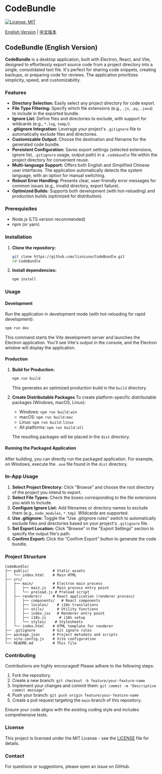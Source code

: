# CodeBundle

[![License: MIT](https://img.shields.io/badge/License-MIT-blue.svg)](https://opensource.org/licenses/MIT)

[English Version](#codebundle) | [中文版本](/README-zh.md)

<a name="codebundle"></a>

## CodeBundle (English Version)

**CodeBundle** is a desktop application, built with Electron, React, and Vite, designed to effortlessly export source code from a project directory into a single, consolidated text file. It's perfect for sharing code snippets, creating backups, or preparing code for reviews. The application prioritizes simplicity, speed, and customizability.

### Features

*   **Directory Selection:** Easily select any project directory for code export.
*   **File Type Filtering:** Specify which file extensions (e.g., `.js`, `.py`, `.java`) to include in the exported bundle.
*   **Ignore List:** Define files and directories to exclude, with support for wildcards (e.g., `*.log`, `temp/`).
*   **.gitignore Integration:**  Leverage your project's `.gitignore` file to automatically exclude files and directories.
*   **Customizable Output:** Choose the destination and filename for the generated code bundle.
*   **Persistent Configuration:** Saves export settings (selected extensions, ignore list, `.gitignore` usage, output path) in a `.codebundle` file within the project directory for convenient reuse.
*   **Multi-language Support:** Offers both English and Simplified Chinese user interfaces.  The application automatically detects the system language, with an option for manual switching.
*   **Robust Error Handling:** Presents clear, user-friendly error messages for common issues (e.g., invalid directory, export failure).
*   **Optimized Builds:** Supports both development (with hot-reloading) and production builds (optimized for distribution).

### Prerequisites

*   Node.js (LTS version recommended)
*   npm (or yarn)

### Installation

1.  **Clone the repository:**

    ```bash
    git clone https://github.com/lisniuse/CodeBundle.git
    cd CodeBundle
    ```

2.  **Install dependencies:**

    ```bash
    npm install
    ```

### Usage

#### Development

Run the application in development mode (with hot-reloading for rapid development):

```bash
npm run dev
```

This command starts the Vite development server and launches the Electron application.  You'll see Vite's output in the console, and the Electron window will display the application.

#### Production

1.  **Build for Production:**

    ```bash
    npm run build
    ```
    This generates an optimized production build in the `build` directory.

2. **Create Distributable Packages**
   To create platform-specific distributable packages (Windows, macOS, Linux):
   * Windows: `npm run build:win`
   * macOS: `npm run build:mac`
   * Linux: `npm run build:linux`
   * All platforms: `npm run build:all`

   The resulting packages will be placed in the `dist` directory.

#### Running the Packaged Application

After building, you can directly run the packaged application.  For example, on Windows, execute the `.exe` file found in the `dist` directory.

### In-App Usage

1.  **Select Project Directory:** Click "Browse" and choose the root directory of the project you intend to export.
2.  **Select File Types:** Check the boxes corresponding to the file extensions you wish to include.
3.  **Configure Ignore List:** Add filenames or directory names to exclude them (e.g., `node_modules`, `*.tmp`). Wildcards are supported.
4.  **Use .gitignore:** Toggle the "Use .gitignore rules" switch to automatically exclude files and directories based on your project's `.gitignore` file.
5.  **Set Export Location:** Click "Browse" in the "Export Settings" section to specify the output file's path.
6.  **Confirm Export:** Click the "Confirm Export" button to generate the code bundle.

### Project Structure

```
CodeBundle/
├── public/           # Static assets
│   └── index.html    # Main HTML
├── src/
│   ├── main/         # Electron main process
│   │   ├── main.js   # Main process entry point
│   │   └── preload.js # Preload script
│   ├── renderer/     # React application (renderer process)
│   │   ├── components/   # React components
│   │   ├── locales/    # i18n translations
│   │   ├── utils/      # Utility functions
│   │   ├── index.jsx   # Renderer entry point
│   │   ├── i18n.js      # i18n setup
│   │   └── styles/    # Stylesheets
│   └── index.html    # HTML template for renderer
├── .gitignore        # Git ignore rules
├── package.json      # Project metadata and scripts
├── vite.config.js    # Vite configuration
└── README.md         # This file
```

### Contributing

Contributions are highly encouraged!  Please adhere to the following steps:

1.  Fork the repository.
2.  Create a new branch: `git checkout -b feature/your-feature-name`
3.  Implement your changes and commit them: `git commit -m "Descriptive commit message"`
4.  Push your branch: `git push origin feature/your-feature-name`
5.  Create a pull request targeting the `main` branch of this repository.

Ensure your code aligns with the existing coding style and includes comprehensive tests.

### License

This project is licensed under the MIT License - see the [LICENSE](https://opensource.org/licenses/MIT) file for details.

### Contact

For questions or suggestions, please open an issue on GitHub.